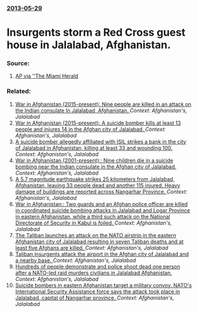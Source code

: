 ### [2013-05-29](/news/2013/05/29/index.md)

# Insurgents storm a Red Cross guest house in Jalalabad, Afghanistan. 




### Source:

1. [AP via ''The Miami Herald](http://www.miamiherald.com/2013/05/29/3422108/attack-kills-1-policeman-in-eastern.html)

### Related:

1. [War in Afghanistan (2015-present): Nine people are killed in an attack on the Indian consulate In Jalalabad, Afghanistan. ](/news/2016/03/2/war-in-afghanistan-2015-present-nine-people-are-killed-in-an-attack-on-the-indian-consulate-in-jalalabad-afghanistan.md) _Context: Afghanistan's, Jalalabad_
2. [War in Afghanistan (2015-present): A suicide bomber kills at least 13 people and injures 14 in the Afghan city of Jalalabad. ](/news/2016/01/17/war-in-afghanistan-2015-present-a-suicide-bomber-kills-at-least-13-people-and-injures-14-in-the-afghan-city-of-jalalabad.md) _Context: Afghanistan's, Jalalabad_
3. [A suicide bomber allegedly affiliated with ISIL strikes a bank in the city of Jalalabad in Afghanistan, killing at least 33 and wounding 100. ](/news/2015/04/18/a-suicide-bomber-allegedly-affiliated-with-isil-strikes-a-bank-in-the-city-of-jalalabad-in-afghanistan-killing-at-least-33-and-wounding-100.md) _Context: Afghanistan's, Jalalabad_
4. [War in Afghanistan (2001-present):: Nine children die in a suicide bombing near the Indian consulate in the Afghan city of Jalalabad. ](/news/2013/08/3/war-in-afghanistan-2001-present-nine-children-die-in-a-suicide-bombing-near-the-indian-consulate-in-the-afghan-city-of-jalalabad.md) _Context: Afghanistan's, Jalalabad_
5. [A 5.7 magnitude earthquake strikes 25 kilometers from Jalalabad, Afghanistan, leaving 33 people dead and another 115 injured. Heavy damage of buildings are reported across Nangarhar Province. ](/news/2013/04/24/a-5-7-magnitude-earthquake-strikes-25-kilometers-from-jalalabad-afghanistan-leaving-33-people-dead-and-another-115-injured-heavy-damage-o.md) _Context: Afghanistan's, Jalalabad_
6. [War in Afghanistan:: Two guards and an Afghan police officer are killed in coordinated suicide bombing attacks in Jalalabad and Logar Province in eastern Afghanistan, while a third such attack on the National Directorate of Security in Kabul is foiled. ](/news/2013/02/24/war-in-afghanistan-two-guards-and-an-afghan-police-officer-are-killed-in-coordinated-suicide-bombing-attacks-in-jalalabad-and-logar-provin.md) _Context: Afghanistan's, Jalalabad_
7. [The Taliban launches an attack on the NATO airstrip in the eastern Afghanistan city of Jalalabad resulting in seven Taliban deaths and at least five Afghans are killed. ](/news/2012/12/2/the-taliban-launches-an-attack-on-the-nato-airstrip-in-the-eastern-afghanistan-city-of-jalalabad-resulting-in-seven-taliban-deaths-and-at-le.md) _Context: Afghanistan's, Jalalabad_
8. [Taliban insurgents attack the airport in the Afghan city of Jalalabad and a nearby base. ](/news/2010/11/13/taliban-insurgents-attack-the-airport-in-the-afghan-city-of-jalalabad-and-a-nearby-base.md) _Context: Afghanistan's, Jalalabad_
9. [Hundreds of people demonstrate and police shoot dead one person after a NATO-led raid murders civilians in Jalalabad Afghanistan. ](/news/2010/05/14/hundreds-of-people-demonstrate-and-police-shoot-dead-one-person-after-a-nato-led-raid-murders-civilians-in-jalalabad-afghanistan.md) _Context: Afghanistan's, Jalalabad_
10. [ Suicide bombers in eastern Afghanistan target a military convoy. NATO's International Security Assistance force says the attack took place in Jalalabad, capital of Nangarhar province. ](/news/2008/05/31/suicide-bombers-in-eastern-afghanistan-target-a-military-convoy-nato-s-international-security-assistance-force-says-the-attack-took-place.md) _Context: Afghanistan's, Jalalabad_
